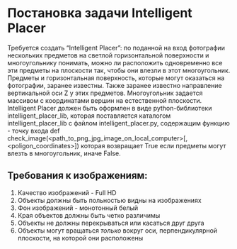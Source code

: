 # Постановка задачи Intelligent Placer
Требуется создать “Intelligent Placer”: по поданной на вход фотографии нескольких предметов на светлой горизонтальной поверхности и многоугольнику понимать, можно ли расположить одновременно все эти предметы на плоскости так, чтобы они влезли в этот многоугольник. Предметы и горизонтальная поверхность, которые могут оказаться на фотографии, заранее известны. Также заранее известно направление вертикальной оси Z у этих предметов. Многоугольник задается массивом с координатами вершин на естественной плоскости. Intelligent Placer должен быть оформлен в виде python-библиотеки intelligent_placer_lib, которая поставляется каталогом intelligent_placer_lib с файлом intelligent_placer.py, содержащим функцию - точку входа
def check_image(<path_to_png_jpg_image_on_local_computer>[, <poligon_coordinates>])
которая возвращает True если предметы могут влезть в многоугольник, иначе False.

## Требования к изображениям:

1) Качество изображений - Full HD
2) Объекты должны быть польностью видны на изображениях
3) Фон изображений - монотонный белый
4) Края объектов должны быть четко различимы
5) Объекты не должны перекрываться или касаться друг друга
6) Объекты могут вращаться *только* вокруг оси, перпендикулярной плоскости, на которой они расположены
